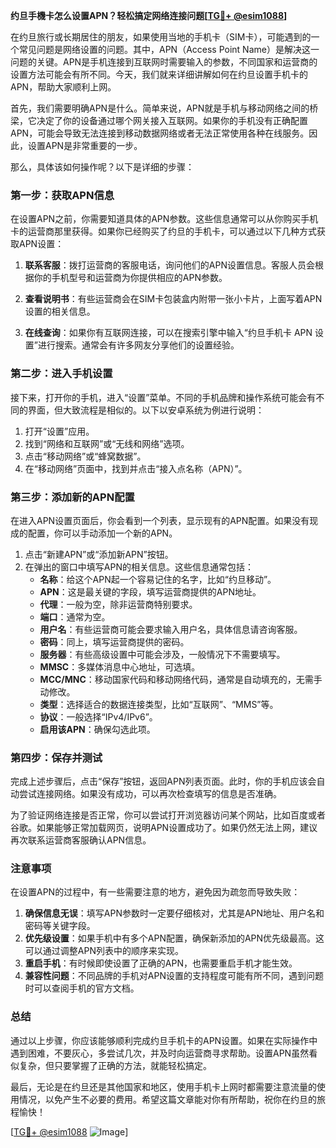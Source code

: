 **约旦手機卡怎么设置APN？轻松搞定网络连接问题[[TG💪+ @esim1088](https://t.me/s/esim1088)]**

在约旦旅行或长期居住的朋友，如果使用当地的手机卡（SIM卡），可能遇到的一个常见问题是网络设置的问题。其中，APN（Access Point Name）是解决这一问题的关键。APN是手机连接到互联网时需要输入的参数，不同国家和运营商的设置方法可能会有所不同。今天，我们就来详细讲解如何在约旦设置手机卡的APN，帮助大家顺利上网。

首先，我们需要明确APN是什么。简单来说，APN就是手机与移动网络之间的桥梁，它决定了你的设备通过哪个网关接入互联网。如果你的手机没有正确配置APN，可能会导致无法连接到移动数据网络或者无法正常使用各种在线服务。因此，设置APN是非常重要的一步。

那么，具体该如何操作呢？以下是详细的步骤：

### 第一步：获取APN信息

在设置APN之前，你需要知道具体的APN参数。这些信息通常可以从你购买手机卡的运营商那里获得。如果你已经购买了约旦的手机卡，可以通过以下几种方式获取APN设置：

1. **联系客服**：拨打运营商的客服电话，询问他们的APN设置信息。客服人员会根据你的手机型号和运营商为你提供相应的APN参数。
   
2. **查看说明书**：有些运营商会在SIM卡包装盒内附带一张小卡片，上面写着APN设置的相关信息。

3. **在线查询**：如果你有互联网连接，可以在搜索引擎中输入“约旦手机卡 APN 设置”进行搜索。通常会有许多网友分享他们的设置经验。

### 第二步：进入手机设置

接下来，打开你的手机，进入“设置”菜单。不同的手机品牌和操作系统可能会有不同的界面，但大致流程是相似的。以下以安卓系统为例进行说明：

1. 打开“设置”应用。
2. 找到“网络和互联网”或“无线和网络”选项。
3. 点击“移动网络”或“蜂窝数据”。
4. 在“移动网络”页面中，找到并点击“接入点名称（APN）”。

### 第三步：添加新的APN配置

在进入APN设置页面后，你会看到一个列表，显示现有的APN配置。如果没有现成的配置，你可以手动添加一个新的APN。

1. 点击“新建APN”或“添加新APN”按钮。
2. 在弹出的窗口中填写APN的相关信息。这些信息通常包括：
   - **名称**：给这个APN起一个容易记住的名字，比如“约旦移动”。
   - **APN**：这是最关键的字段，填写运营商提供的APN地址。
   - **代理**：一般为空，除非运营商特别要求。
   - **端口**：通常为空。
   - **用户名**：有些运营商可能会要求输入用户名，具体信息请咨询客服。
   - **密码**：同上，填写运营商提供的密码。
   - **服务器**：有些高级设置中可能会涉及，一般情况下不需要填写。
   - **MMSC**：多媒体消息中心地址，可选填。
   - **MCC/MNC**：移动国家代码和移动网络代码，通常是自动填充的，无需手动修改。
   - **类型**：选择适合的数据连接类型，比如“互联网”、“MMS”等。
   - **协议**：一般选择“IPv4/IPv6”。
   - **启用该APN**：确保勾选此项。

### 第四步：保存并测试

完成上述步骤后，点击“保存”按钮，返回APN列表页面。此时，你的手机应该会自动尝试连接网络。如果没有成功，可以再次检查填写的信息是否准确。

为了验证网络连接是否正常，你可以尝试打开浏览器访问某个网站，比如百度或者谷歌。如果能够正常加载网页，说明APN设置成功了。如果仍然无法上网，建议再次联系运营商客服确认APN信息。

### 注意事项

在设置APN的过程中，有一些需要注意的地方，避免因为疏忽而导致失败：

1. **确保信息无误**：填写APN参数时一定要仔细核对，尤其是APN地址、用户名和密码等关键字段。
2. **优先级设置**：如果手机中有多个APN配置，确保新添加的APN优先级最高。这可以通过调整APN列表中的顺序来实现。
3. **重启手机**：有时候即使设置了正确的APN，也需要重启手机才能生效。
4. **兼容性问题**：不同品牌的手机对APN设置的支持程度可能有所不同，遇到问题时可以查阅手机的官方文档。

### 总结

通过以上步骤，你应该能够顺利完成约旦手机卡的APN设置。如果在实际操作中遇到困难，不要灰心，多尝试几次，并及时向运营商寻求帮助。设置APN虽然看似复杂，但只要掌握了正确的方法，就能轻松搞定。

最后，无论是在约旦还是其他国家和地区，使用手机卡上网时都需要注意流量的使用情况，以免产生不必要的费用。希望这篇文章能对你有所帮助，祝你在约旦的旅程愉快！

[[TG💪+ @esim1088](https://t.me/s/esim1088) ![Image](https://i.postimg.cc/4NQfJmqS/Snipaste-2025-05-13-00-14-12.png)]